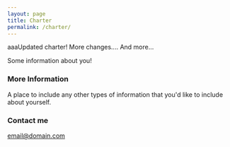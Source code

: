 ```yaml
---
layout: page
title: Charter
permalink: /charter/
---
```


aaaUpdated charter! More changes.... And more...

Some information about you!

### More Information

A place to include any other types of information that you'd like to include about yourself.

### Contact me

[email@domain.com](mailto:email@domain.com)
